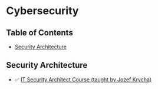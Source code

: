# Cybersecurity

## Table of Contents

- [Security Architecture](#security-architecture)

## Security Architecture

- ✅ [IT Security Architect Course (taught by Jozef Krycha)](https://robotdreams.cz/course/195-security-architect)
